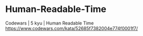 # Human-Readable-Time
Codewars | 5 kyu | Human Readable Time
https://www.codewars.com/kata/52685f7382004e774f0001f7/
